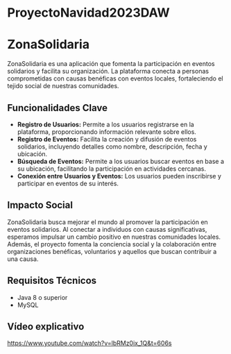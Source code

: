 # ProyectoNavidad2023DAW

# ZonaSolidaria

ZonaSolidaria es una aplicación que fomenta la participación en eventos solidarios y facilita su organización. La plataforma conecta a personas comprometidas con causas benéficas con eventos locales, fortaleciendo el tejido social de nuestras comunidades.

## Funcionalidades Clave

- **Registro de Usuarios:** Permite a los usuarios registrarse en la plataforma, proporcionando información relevante sobre ellos.
- **Registro de Eventos:** Facilita la creación y difusión de eventos solidarios, incluyendo detalles como nombre, descripción, fecha y ubicación.
- **Búsqueda de Eventos:** Permite a los usuarios buscar eventos en base a su ubicación, facilitando la participación en actividades cercanas.
- **Conexión entre Usuarios y Eventos:** Los usuarios pueden inscribirse y participar en eventos de su interés.

## Impacto Social

ZonaSolidaria busca mejorar el mundo al promover la participación en eventos solidarios. Al conectar a individuos con causas significativas, esperamos impulsar un cambio positivo en nuestras comunidades locales. Además, el proyecto fomenta la conciencia social y la colaboración entre organizaciones benéficas, voluntarios y aquellos que buscan contribuir a una causa.

## Requisitos Técnicos

- Java 8 o superior
- MySQL

## Vídeo explicativo
https://www.youtube.com/watch?v=lbRMz0ix_1Q&t=606s
